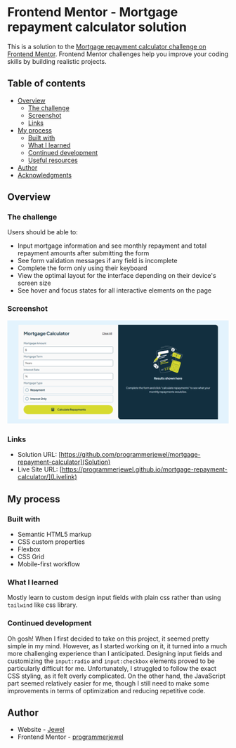 # Frontend Mentor - Mortgage repayment calculator solution

This is a solution to the [Mortgage repayment calculator challenge on Frontend Mentor](https://www.frontendmentor.io/challenges/mortgage-repayment-calculator-Galx1LXK73). Frontend Mentor challenges help you improve your coding skills by building realistic projects. 

## Table of contents

- [Overview](#overview)
  - [The challenge](#the-challenge)
  - [Screenshot](#screenshot)
  - [Links](#links)
- [My process](#my-process)
  - [Built with](#built-with)
  - [What I learned](#what-i-learned)
  - [Continued development](#continued-development)
  - [Useful resources](#useful-resources)
- [Author](#author)
- [Acknowledgments](#acknowledgments)


## Overview

### The challenge

Users should be able to:

- Input mortgage information and see monthly repayment and total repayment amounts after submitting the form
- See form validation messages if any field is incomplete
- Complete the form only using their keyboard
- View the optimal layout for the interface depending on their device's screen size
- See hover and focus states for all interactive elements on the page

### Screenshot

![](./design/screenshot.png)


### Links

- Solution URL: [https://github.com/programmerjewel/mortgage-repayment-calculator](Solution)
- Live Site URL: [https://programmerjewel.github.io/mortgage-repayment-calculator/](Livelink)

## My process

### Built with

- Semantic HTML5 markup
- CSS custom properties
- Flexbox
- CSS Grid
- Mobile-first workflow


### What I learned

Mostly learn to custom design input fields with plain css rather than using `tailwind` like css library.

### Continued development

Oh gosh! When I first decided to take on this project, it seemed pretty simple in my mind. However, as I started working on it, it turned into a much more challenging experience than I anticipated. Designing input fields and customizing the `input:radio` and `input:checkbox` elements proved to be particularly difficult for me. Unfortunately, I struggled to follow the exact CSS styling, as it felt overly complicated. On the other hand, the JavaScript part seemed relatively easier for me, though I still need to make some improvements in terms of optimization and reducing repetitive code.


## Author

- Website - [Jewel](https://www.your-site.com)
- Frontend Mentor - [programmerjewel](https://www.frontendmentor.io/profile/programmerjewel)


